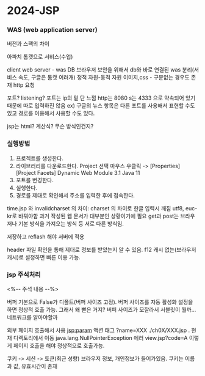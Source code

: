 # 2024-JSP
### WAS (web application server)

버전과 스팩의 차이

아파치 톰캣으로 서비스(수업)


client	  	web server - was	 		DB
브라우저		보안을 위해서 db와 바로 연결된 was 분리(서비스 속도, 구글은 톰캣 여러개) 
	      	  정적 자원-동적 자원
		        이미지,css -
		        구분없는 경우도 존재
	http 요청

포트? listening?
포트는 ip의 밑 단 느낌
http는 8080 s는 4333 으로 약속되어 있기 때문에 따로 입력하진 않음
ex) 구글의 뉴스 항목은 다른 포트를 사용해서 표현할 수도 있고 경로를 이용해서 사용할 수도 있다. 


jsp는 html? 계산식? 무슨 방식인건지?

### 실행방법
1. 프로젝트를 생성한다.
2. 라이브러리를 다운로드한다.
 Project 선택
 마우스 우클릭 -> [Properties]
 [Project Facets]
 Dynamic Web Module 3.1
 Java 11
3. 포트를 변경한다.
4. 실행한다. 
5. 경로를 제대로 확인해서 주소를 입력한 후에 접속한다. 


time.jsp 와 invalidcharset 의 차이: charset 의 차이로 한글 입력시 깨짐 utf8, euc-kr로 바꿔야함
과거 작성된 웹 문서가 대부분인 상황이기에 필요 get과 post는 브라우저나 기본 방식을 가져오는 방식 등 서로 다른 방식임.

저장하고 reflash 해야 서버에 적용

header 파일 확인을 통해 제대로 정보를 받았는지 알 수 있음. f12
캐시 없는(브라우저 캐시)로 설정하면 빠른 이용 가능.

### jsp  주석처리
<%-- 주석 내용 --%>

버퍼
기본으로 False가 디폴트(버퍼 사이즈 고정). 버퍼 사이즈를 자동 활성화 설정을 하면 정상적 호출 가능. 
그래서 왜 뻗은 거지? 버퍼 사이즈가 모잘라서
서블릿이 뭘까... 
네트워크를 알아야할까



외부 페이지 호출해서 사용
<jsp:param> 액션 태그 ?name=XXX
./ch0X/XXX.jsp
. 현재 디렉토리에서 이동
java.lang.NullPointerException 에러
 view.jsp?code=A
 이렇게 페이지 호출을 해야 정상적으로 호출가능.

쿠키 -> 세션 -> 토큰(최근 성향)
브라우저 정보, 개인정보가 들어가있음.
쿠키는 이름과 값, 유효시간이 존재
